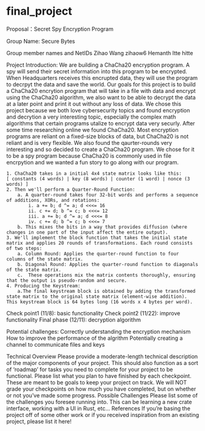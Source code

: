 # final_project

Proposal：Secret Spy Encryption Program

Group Name: Secure Bytes

Group member names and NetIDs
Zihao Wang zihaow6
Hemanth Itte hitte

Project Introduction:
We are building a ChaCha20 encryption program. A spy will send their secret information into this program to be encrypted. When Headquarters receives this encrupted data, they will use the program to decrpyt the data and save the world. Our goals for this project is to build a ChaCha20 encrytion program that will take in a file with data and encrypt using the ChaCha20 algorithm, we also want to be able to decrypt the data at a later point and print it out without any loss of data. We chose this project because we both love cybersecurity topics and found encryption and decrytion a very interesting topic, especially the complex math algorithms that certain programs utalize to encrypt data very securly. After some time researching online we found ChaCha20. Most encryption programs are reliant on a fixed-size blocks of data, but ChaCha20 is not reliant and is very flexible. We also found the qaurter-rounds very interesting and so decided to create a ChaCha20 program. We chose for it to be a spy program because ChaCha20 is commonly used in file encrpytion and we wanted a fun story to go along with our program.

	1. ChaCha20 takes in a initial 4x4 state matrix looks like this:
	[ constants (4 words) | key (8 words) | counter (1 word) | nonce (3 words) ]
	2. Then we'll perform a Quarter-Round Function:
		a. A quarter-round takes four 32-bit words and performs a sequence of additions, XORs, and rotations:
			i. a += b; d ^= a; d <<<= 16
			ii. c += d; b ^= c; b <<<= 12
			iii. a += b; d ^= a; d <<<= 8
			iv. c += d; b ^= c; b <<<= 7
		b. This mixes the bits in a way that provides diffusion (where changes in one part of the input affect the entire output).
	3. We'll implement the block function that takes the initial state matrix and applies 20 rounds of transformations. Each round consists of two steps:
		a. Column Round: Applies the quarter-round function to four columns of the state matrix.
		b. Diagonal Round: Applies the quarter-round function to diagonals of the state matrix.
		c.  These operations mix the matrix contents thoroughly, ensuring that the output is pseudo-random and secure.
	4. Producing the Keystream:
		a.The final keystream block is obtained by adding the transformed state matrix to the original state matrix (element-wise addition). This keystream block is 64 bytes long (16 words x 4 bytes per word).

Check point1 (11/8): basic functionality
Check point2 (11/22): improve functionality
Final phase (12/11): decryption algorithm

Potential challenges:
Correctly understanding the encryption mechanism 
How to improve the performance of the algrithm
Potentially creating a channel to communicate files and keys



Technical Overview
Please provide a moderate-length technical description of the major components of your project. This should also function as a sort of ‘roadmap’ for tasks you need to complete for your project to be functional.
Please list what you plan to have finished by each checkpoint. These are meant to be goals to keep your project on track. We will NOT grade your checkpoints on how much you have completed, but on whether or not you’ve made some progress. 
Possible Challenges
Please list some of the challenges you foresee running into.
This can be learning a new crate interface, working with a UI in Rust, etc…
References
If you’re basing the project off of some other work or if you received inspiration from an existing project, please list it here!
